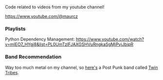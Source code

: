 Code related to videos from my youtube channel!

https://www.youtube.com/@maurcz

### Playlists

Python Dependency Management: https://www.youtube.com/watch?v=mlEO7_HYgj8&list=PL0UmTzlFJAXGSHVuRngkaSgMjPvjJbipR

### Band Recommendation

Way too much metal on my channel, so [here's](https://www.youtube.com/watch?v=dRCI9oAxeNg) a Post Punk band called [Twin Tribes](https://www.twin-tribes.com/).